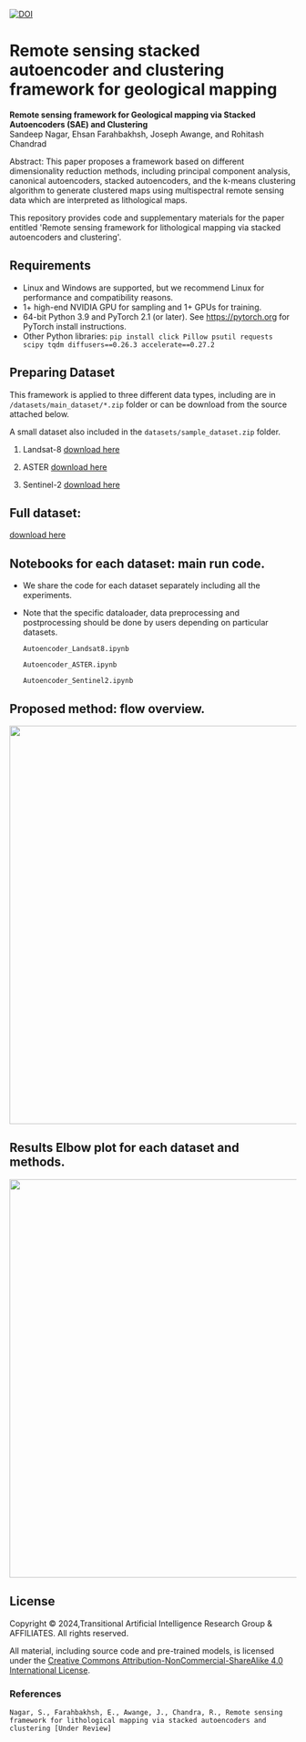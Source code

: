 [![DOI](https://zenodo.org/badge/512082635.svg)](https://zenodo.org/badge/latestdoi/512082635)

# Remote sensing stacked autoencoder and clustering framework for geological mapping

**Remote sensing framework for Geological mapping via Stacked Autoencoders (SAE) and Clustering**<br>
Sandeep Nagar, Ehsan Farahbakhsh, Joseph Awange, and Rohitash Chandrad<br>

Abstract: This paper proposes a framework based on different dimensionality reduction methods, including principal component analysis, canonical autoencoders, stacked autoencoders, and the k-means clustering algorithm to generate clustered maps using multispectral remote sensing data which are interpreted as lithological maps.


This repository provides code and supplementary materials for the paper entitled 'Remote sensing framework for lithological mapping via stacked autoencoders and clustering'. 

## Requirements

* Linux and Windows are supported, but we recommend Linux for performance and compatibility reasons.
* 1+ high-end NVIDIA GPU for sampling and 1+ GPUs for training.
* 64-bit Python 3.9 and PyTorch 2.1 (or later). See https://pytorch.org for PyTorch install instructions.
* Other Python libraries: `pip install click Pillow psutil requests scipy tqdm diffusers==0.26.3 accelerate==0.27.2`

## Preparing Dataset
This framework is applied to three different data types, including are in `/datasets/main_dataset/*.zip` folder or can be download from the source attached below.

A small dataset also included in the `datasets/sample_dataset.zip` folder.

1. Landsat-8 
[download here](https://www.usgs.gov/landsat-missions/landsat-data-access)

2. ASTER
[download here](https://asterweb.jpl.nasa.gov/)

4. Sentinel-2
[download here](https://sentinels.copernicus.eu/web/sentinel/missions/sentinel-2)


## Full dataset: 
[download here](https://www.dropbox.com/scl/fo/0k3d0pooovlsj97ztocb0/h?rlkey=colw5u0hc5tsnlt6ywolvo9i3&dl=0) 

##  Notebooks for each dataset: main run code.
* We share the code for each dataset separately including all the experiments.
* Note that the specific dataloader, data preprocessing and postprocessing should be done by users depending on particular datasets.

   `Autoencoder_Landsat8.ipynb` 
   
   `Autoencoder_ASTER.ipynb`

   `Autoencoder_Sentinel2.ipynb`


## Proposed method: flow overview.
<!--- ![image](https://github.com/sydney-machine-learning/autoencoders_remotesensing/assets/14858627/bbcd7578-679d-4c26-bd0d-39b65208ca2a)  align="right"  --->
<img src='https://github.com/sydney-machine-learning/autoencoders_remotesensing/assets/14858627/bbcd7578-679d-4c26-bd0d-39b65208ca2a' width='700'  >

## Results Elbow plot for each dataset and methods.
<!--- ![image](https://github.com/sydney-machine-learning/autoencoders_remotesensing/assets/14858627/098d427f-8872-480e-bd67-16e990181af1) --->
<img src='https://github.com/sydney-machine-learning/autoencoders_remotesensing/assets/14858627/098d427f-8872-480e-bd67-16e990181af1' width ='700'>

## License

Copyright &copy; 2024,Transitional Artificial Intelligence Research Group & AFFILIATES. All rights reserved.

All material, including source code and pre-trained models, is licensed under the [Creative Commons Attribution-NonCommercial-ShareAlike 4.0 International License](http://creativecommons.org/licenses/by-nc-sa/4.0/).

### References
`Nagar, S., Farahbakhsh, E., Awange, J., Chandra, R., Remote sensing framework for lithological mapping via stacked autoencoders and clustering [Under Review]`
